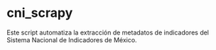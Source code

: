 # cni_scrapy
Este script automatiza la extracción de metadatos de indicadores del Sistema Nacional de Indicadores de México.
